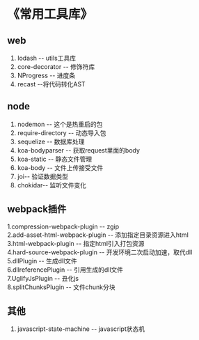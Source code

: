 # 《常用工具库》
## web
1. lodash -- utils工具库   
2. core-decorator -- 修饰符库   
3. NProgress -- 进度条   
4. recast --将代码转化AST 
## node
1. nodemon -- 这个是热重启的包
2. require-directory -- 动态导入包
3. sequelize -- 数据库处理
4. koa-bodyparser -- 获取request里面的body
5. koa-static -- 静态文件管理
6. koa-body -- 文件上传接受文件
7. joi-- 验证数据类型
8. chokidar-- 监听文件变化
## webpack插件
1.compression-webpack-plugin -- zgip  
2.add-asset-html-webpack-plugin -- 添加指定目录资源进入html  
3.html-webpack-plugin -- 指定html引入打包资源  
4.hard-source-webpack-plugin -- 开发环境二次启动加速，取代dll  
5.dllPlugin -- 生成dll文件    
6.dllreferencePlugin -- 引用生成的dll文件   
7.UglifyJsPlugin -- 丑化js  
8.splitChunksPlugin -- 文件chunk分块  
## 其他
1. javascript-state-machine -- javascript状态机
